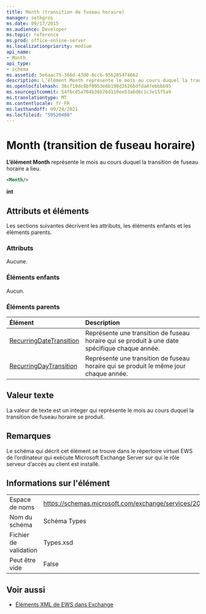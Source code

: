 ```yaml
---
title: Month (transition de fuseau horaire)
manager: sethgros
ms.date: 09/17/2015
ms.audience: Developer
ms.topic: reference
ms.prod: office-online-server
ms.localizationpriority: medium
api_name:
- Month
api_type:
- schema
ms.assetid: 5e6aac75-366d-43d0-8ccb-956285474662
description: L’élément Month représente le mois au cours duquel la transition de fuseau horaire a lieu.
ms.openlocfilehash: 36cf19dc8bf0953e8b198d2626bdfda4febbbb95
ms.sourcegitcommit: 54f6cd5a704b36b76d110ee53a6d6c1c3e15f5a9
ms.translationtype: MT
ms.contentlocale: fr-FR
ms.lasthandoff: 09/24/2021
ms.locfileid: "59520408"
---
```

# <a name="month-time-zone-transition"></a>Month (transition de fuseau horaire)

**L’élément Month** représente le mois au cours duquel la transition de fuseau horaire a lieu. 
  
```xml
<Month/>
```

 **int**
## <a name="attributes-and-elements"></a>Attributs et éléments

Les sections suivantes décrivent les attributs, les éléments enfants et les éléments parents.
  
### <a name="attributes"></a>Attributs

Aucune.
  
### <a name="child-elements"></a>Éléments enfants

Aucun.
  
### <a name="parent-elements"></a>Éléments parents

|**Élément**|**Description**|
|:-----|:-----|
|[RecurringDateTransition](recurringdatetransition.md) <br/> |Représente une transition de fuseau horaire qui se produit à une date spécifique chaque année.  <br/> |
|[RecurringDayTransition](recurringdaytransition.md) <br/> |Représente une transition de fuseau horaire qui se produit le même jour chaque année.  <br/> |
   
## <a name="text-value"></a>Valeur texte

La valeur de texte est un integer qui représente le mois au cours duquel la transition de fuseau horaire se produit.
  
## <a name="remarks"></a>Remarques

Le schéma qui décrit cet élément se trouve dans le répertoire virtuel EWS de l’ordinateur qui exécute Microsoft Exchange Server sur qui le rôle serveur d’accès au client est installé.
  
## <a name="element-information"></a>Informations sur l'élément

|||
|:-----|:-----|
|Espace de noms  <br/> |https://schemas.microsoft.com/exchange/services/2006/types  <br/> |
|Nom du schéma  <br/> |Schéma Types  <br/> |
|Fichier de validation  <br/> |Types.xsd  <br/> |
|Peut être vide  <br/> |False  <br/> |
   
## <a name="see-also"></a>Voir aussi



- [Éléments XML de EWS dans Exchange](ews-xml-elements-in-exchange.md)


